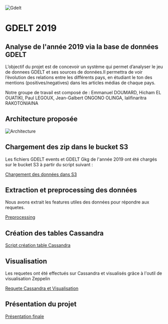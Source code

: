![Gdelt](https://github.com/Korbenik/Gdelt-Project/blob/master/main.jpg)

# GDELT 2019

## Analyse de l'année 2019 via la base de données GDELT 

L’objectif du projet est de concevoir un système qui permet d’analyser le jeu de donnees GDELT et ses sources de données.Il permettra de voir l’évolution des relations entre les différents pays, en étudiant le ton des mentions (positives/negatives) dans les articles médias de chaque pays.

Notre groupe de travail est composé de : Emmanuel DOUMARD, Hicham EL OUATIKI, Paul LEGOUX, Jean-Galbert ONGONO OLINGA, Ialifinaritra RAKOTONIAINA


## Architecture proposée 

![Architecture](https://github.com/Korbenik/Gdelt-Project/blob/master/architecture%20.PNG)


## Chargement des zip dans le bucket S3 

Les fichiers GDELT events et GDELT Gkg de l'année 2019 ont été chargés sur le bucket S3 à partir du script suivant : 

[Chargement des données dans S3](https://github.com/Korbenik/Gdelt-Project/blob/master/Data_importation_to_S3.json)


## Extraction et preprocessing des données 

Nous avons extrait les features utiles des données pour répondre aux requetes.

[Preprocessing](https://github.com/Korbenik/Gdelt-Project/blob/master/Bucket_to_Cassandra.json)


## Création des tables Cassandra

[Script création table Cassandra](https://github.com/Korbenik/Gdelt-Project/blob/master/cassandra_script.sh)


## Visualisation 

Les requetes ont été effectués sur Cassandra et visualisés grâce à l'outil de visualisation Zeppelin 

[Requete Cassandra et Visualisation](https://github.com/Korbenik/Gdelt-Project/blob/master/Visualisation.json)

## Présentation du projet 

[Présentation finale](https://github.com/Korbenik/Gdelt-Project/blob/master/Projet%20Big%20Data%202019_%20GDELT.pdf)


